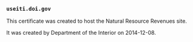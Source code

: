### `useiti.doi.gov`

This certificate was created to host the Natural Resource Revenues site.

It was created by Department of the Interior on 2014-12-08.
